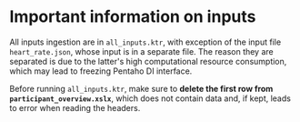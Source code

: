 # Important information on inputs

All inputs ingestion are in ``all_inputs.ktr``, with exception of the input file ``heart_rate.json``, whose input is in a separate file. The reason they are separated is due to the latter's high computational resource consumption, which may lead to freezing Pentaho DI interface.

Before running ``all_inputs.ktr``, make sure to <b>delete the first row from ``participant_overview.xslx``</b>, which does not contain data and, if kept, leads to error when reading the headers.